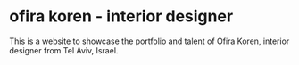 # ofira koren - interior designer

This is a website to showcase the portfolio and talent of Ofira Koren, interior designer from Tel Aviv, Israel.

